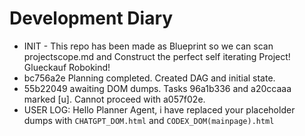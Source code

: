 # Development Diary

- INIT - This repo has been made as Blueprint so we can scan projectscope.md and Construct the perfect self iterating Project! Glueckauf Robokind!
- bc756a2e Planning completed. Created DAG and initial state.
- 55b22049 awaiting DOM dumps. Tasks 96a1b336 and a20ccaaa marked [u]. Cannot proceed with a057f02e.
- USER LOG: Hello Planner Agent, i have replaced your placeholder dumps with `CHATGPT_DOM.html` and `CODEX_DOM(mainpage).html`
